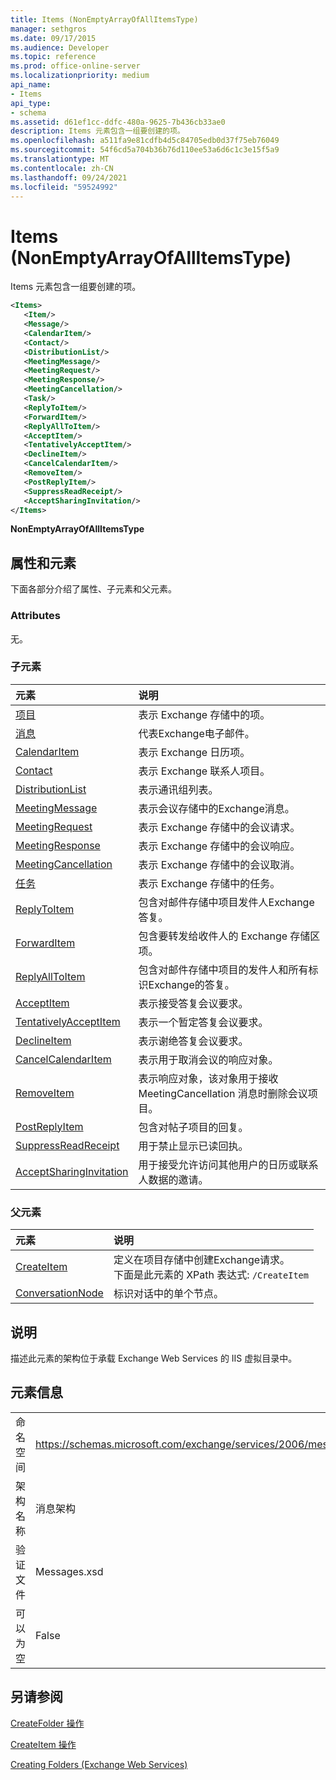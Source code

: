 ```yaml
---
title: Items (NonEmptyArrayOfAllItemsType)
manager: sethgros
ms.date: 09/17/2015
ms.audience: Developer
ms.topic: reference
ms.prod: office-online-server
ms.localizationpriority: medium
api_name:
- Items
api_type:
- schema
ms.assetid: d61ef1cc-ddfc-480a-9625-7b436cb33ae0
description: Items 元素包含一组要创建的项。
ms.openlocfilehash: a511fa9e81cdfb4d5c84705edb0d37f75eb76049
ms.sourcegitcommit: 54f6cd5a704b36b76d110ee53a6d6c1c3e15f5a9
ms.translationtype: MT
ms.contentlocale: zh-CN
ms.lasthandoff: 09/24/2021
ms.locfileid: "59524992"
---
```

# <a name="items-nonemptyarrayofallitemstype"></a>Items (NonEmptyArrayOfAllItemsType)

Items 元素包含一组要创建的项。 
  
```XML
<Items>
   <Item/>
   <Message/>
   <CalendarItem/>
   <Contact/>
   <DistributionList/>
   <MeetingMessage/>
   <MeetingRequest/>
   <MeetingResponse/>
   <MeetingCancellation/>
   <Task/>
   <ReplyToItem/>
   <ForwardItem/>
   <ReplyAllToItem/>
   <AcceptItem/>
   <TentativelyAcceptItem/>
   <DeclineItem/>
   <CancelCalendarItem/>
   <RemoveItem/>
   <PostReplyItem/>
   <SuppressReadReceipt/>
   <AcceptSharingInvitation/>
</Items>
```

 **NonEmptyArrayOfAllItemsType**
## <a name="attributes-and-elements"></a>属性和元素

下面各部分介绍了属性、子元素和父元素。
  
### <a name="attributes"></a>Attributes

无。
  
### <a name="child-elements"></a>子元素

|**元素**|**说明**|
|:-----|:-----|
|[项目](item.md) <br/> |表示 Exchange 存储中的项。  <br/> |
|[消息](message-ex15websvcsotherref.md) <br/> |代表Exchange电子邮件。  <br/> |
|[CalendarItem](calendaritem.md) <br/> |表示 Exchange 日历项。  <br/> |
|[Contact](contact.md) <br/> |表示 Exchange 联系人项目。  <br/> |
|[DistributionList](distributionlist.md) <br/> |表示通讯组列表。  <br/> |
|[MeetingMessage](meetingmessage.md) <br/> |表示会议存储中的Exchange消息。  <br/> |
|[MeetingRequest](meetingrequest.md) <br/> |表示 Exchange 存储中的会议请求。  <br/> |
|[MeetingResponse](meetingresponse.md) <br/> |表示 Exchange 存储中的会议响应。  <br/> |
|[MeetingCancellation](meetingcancellation.md) <br/> |表示 Exchange 存储中的会议取消。  <br/> |
|[任务](task.md) <br/> |表示 Exchange 存储中的任务。  <br/> |
|[ReplyToItem](replytoitem.md) <br/> |包含对邮件存储中项目发件人Exchange答复。  <br/> |
|[ForwardItem](forwarditem.md) <br/> |包含要转发给收件人的 Exchange 存储区项。  <br/> |
|[ReplyAllToItem](replyalltoitem.md) <br/> |包含对邮件存储中项目的发件人和所有标识Exchange的答复。  <br/> |
|[AcceptItem](acceptitem.md) <br/> |表示接受答复会议要求。  <br/> |
|[TentativelyAcceptItem](tentativelyacceptitem.md) <br/> |表示一个暂定答复会议要求。  <br/> |
|[DeclineItem](declineitem.md) <br/> |表示谢绝答复会议要求。  <br/> |
|[CancelCalendarItem](cancelcalendaritem.md) <br/> |表示用于取消会议的响应对象。  <br/> |
|[RemoveItem](removeitem.md) <br/> |表示响应对象，该对象用于接收 MeetingCancellation 消息时删除会议项目。  <br/> |
|[PostReplyItem](postreplyitem.md) <br/> |包含对帖子项目的回复。  <br/> |
|[SuppressReadReceipt](suppressreadreceipt.md) <br/> |用于禁止显示已读回执。  <br/> |
|[AcceptSharingInvitation](acceptsharinginvitation.md) <br/> |用于接受允许访问其他用户的日历或联系人数据的邀请。  <br/> |
   
### <a name="parent-elements"></a>父元素

|**元素**|**说明**|
|:-----|:-----|
|[CreateItem](createitem.md) <br/> |定义在项目存储中创建Exchange请求。  <br/> 下面是此元素的 XPath 表达式:  `/CreateItem` <br/> |
|[ConversationNode](conversationnode.md) <br/> |标识对话中的单个节点。  <br/> |
   
## <a name="remarks"></a>说明

描述此元素的架构位于承载 Exchange Web Services 的 IIS 虚拟目录中。
  
## <a name="element-information"></a>元素信息

|||
|:-----|:-----|
|命名空间  <br/> |https://schemas.microsoft.com/exchange/services/2006/messages  <br/> |
|架构名称  <br/> |消息架构  <br/> |
|验证文件  <br/> |Messages.xsd  <br/> |
|可以为空  <br/> |False  <br/> |
   
## <a name="see-also"></a>另请参阅



[CreateFolder 操作](createfolder-operation.md)
  
[CreateItem 操作](createitem-operation.md)


[Creating Folders (Exchange Web Services)](https://msdn.microsoft.com/library/3b15b0ec-8691-45ed-9a24-a91ff732d6cf%28Office.15%29.aspx)

